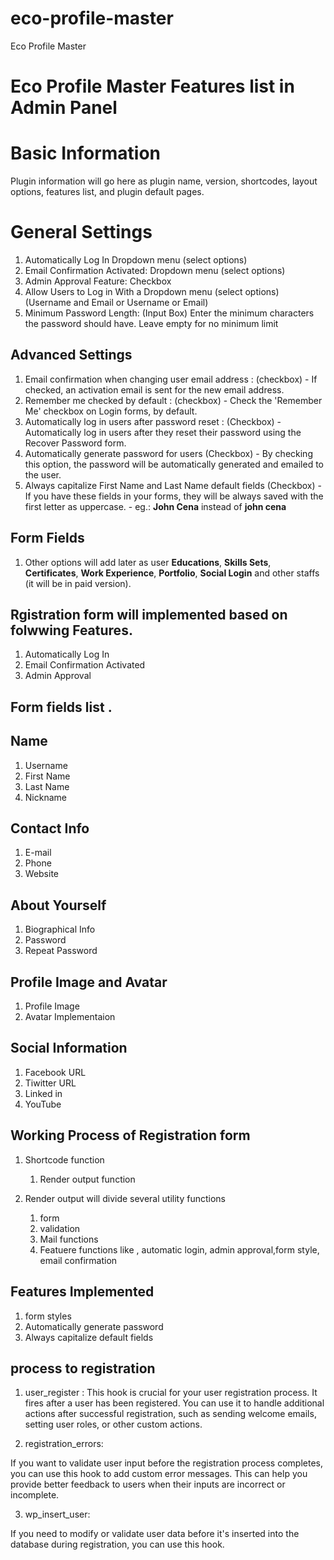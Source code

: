 # eco-profile-master
Eco Profile Master

# Eco Profile Master Features list in Admin Panel

# Basic Information
Plugin information will go here as plugin name,  version, shortcodes, layout options, features list, and plugin default pages.

# General Settings

 1. Automatically Log In Dropdown menu (select options)
 2. Email Confirmation Activated: Dropdown menu (select options)
 3. Admin Approval Feature: Checkbox 
 4. Allow Users to Log in With a Dropdown menu (select options) (Username and Email or Username or Email)
 5. Minimum Password Length: (Input Box)  Enter the minimum characters the password should have. Leave empty for no minimum limit

## Advanced Settings

 1. Email confirmation when changing user email address : (checkbox) -  If checked, an activation email is sent for the new email address.
 2. Remember me checked by default : (checkbox) - Check the 'Remember Me' checkbox on Login forms, by default.
 3. Automatically log in users after password reset : (Checkbox) -  Automatically log in users after they reset their password using the Recover Password form.
 4. Automatically generate password for users (Checkbox) -  By checking this option, the password will be automatically generated and emailed to the user.
 5. Always capitalize First Name and Last Name default fields (Checkbox) -  If you have these fields in your forms, they will be always saved with the first letter as uppercase. -   eg.:  **John Cena**  instead of  **john cena**


## Form Fields
 1. Other options will add later as user **Educations**, **Skills Sets**, **Certificates**, **Work Experience**, **Portfolio**, **Social Login** and other staffs (it will be in paid version).




## Rgistration form will implemented based on folwwing Features. 

1. Automatically Log In
2. Email Confirmation Activated
3. Admin Approval

## Form fields list .

## Name
1. Username
2. First Name
3. Last Name
4. Nickname

## Contact Info
1. E-mail
3. Phone
2. Website

## About Yourself
1. Biographical Info
2. Password
3. Repeat Password


## Profile Image and Avatar 
1. Profile Image 
2. Avatar Implementaion 

## Social Information 
1. Facebook URL 
2. Tiwitter URL 
3. Linked in
4. YouTube 

## Working Process of Registration form 

1. Shortcode function 
     1. Render output function 

2. Render output will divide several utility functions
   1. form 
   2. validation 
   3. Mail functions 
   4. Featuere functions like , automatic login, admin approval,form style, email confirmation 

## Features Implemented 
   1. form styles 
   2. Automatically generate password
   3. Always capitalize default fields



## process to registration 

1. user_register : 
This hook is crucial for your user registration process. It fires after a user has been registered. You can use it to handle additional actions after successful registration, such as sending welcome emails, setting user roles, or other custom actions.

2. registration_errors:

If you want to validate user input before the registration process completes, you can use this hook to add custom error messages. This can help you provide better feedback to users when their inputs are incorrect or incomplete.

3. wp_insert_user:

If you need to modify or validate user data before it's inserted into the database during registration, you can use this hook.


     


